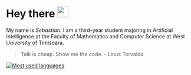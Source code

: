 # Hey there <img src="https://i.imgur.com/17XnhZI.png" width="30px">
My name is *Sebastian*. I am a third-year student majoring in Artificial Intelligence at the Faculty of Mathematics and Computer Science at West University of Timisoara. 
> Talk is cheap. Show me the code. - Linus Torvalds

[![Most used languages](https://github-readme-stats.vercel.app/api/top-langs/?username=sebastiankalciov&layout=compact&theme=transparent&hide_border=true&langs_count=10&hide=HTML)](https://github.com/anuraghazra/github-readme-stats)
